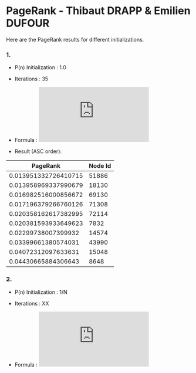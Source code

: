 # PageRank - Thibaut DRAPP & Emilien DUFOUR #


Here are the PageRank results for different initializations.



### 1. ###
* P(n) Initialization : 1.0       

* Iterations : 35           

* Formula : ![first_equation](http://latex.codecogs.com/gif.latex?%24%24%5Cfrac%7B%281-%5Calpha%29%7D%7BN%7D%20&plus;%20%5Csum_%7Bm%20%7D%7B%5Cfrac%7BP%28m%29%7D%7BL%28m%29%7D%7D%24%24)

* Result (ASC order):

PageRank | Node Id
------------ | -------------
0.013951332726410715  |  51886
0.013958969337990679  |  18130
0.016982516000856672  |  69130
0.017196379266760126  |  71308
0.020358162617382995  |  72114
0.020381593933649623  |  7832
0.02299738007399932   | 14574
0.03399661380574031   | 43990
0.04072312097633631   | 15048
0.04430665884306643   | 8648



### 2. ###
* P(n) Initialization : 1/N     

* Iterations : XX

* Formula : ![first_equation](http://latex.codecogs.com/gif.latex?%24%24%5Cfrac%7B%281-%5Calpha%29%7D%7BN%7D%20&plus;%20%5Csum_%7Bm%20%7D%7B%5Cfrac%7BP%28m%29%7D%7BL%28m%29%7D%7D%24%24)

